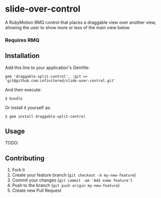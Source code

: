 slide-over-control
===================

A RubyMotion RMQ control that places a draggable view over another view, allowing the user to show more or less of the main view below

### Requires RMQ

## Installation

Add this line to your application's Gemfile:

    gem 'draggable-split-control', :git => 'git@github.com:infinitered/slide-over-control.git'
    
And then execute:

    $ bundle

Or install it yourself as:

    $ gem install draggable-split-control

## Usage

TODO: 

## Contributing

1. Fork it
2. Create your feature branch (`git checkout -b my-new-feature`)
3. Commit your changes (`git commit -am 'Add some feature'`)
4. Push to the branch (`git push origin my-new-feature`)
5. Create new Pull Request
